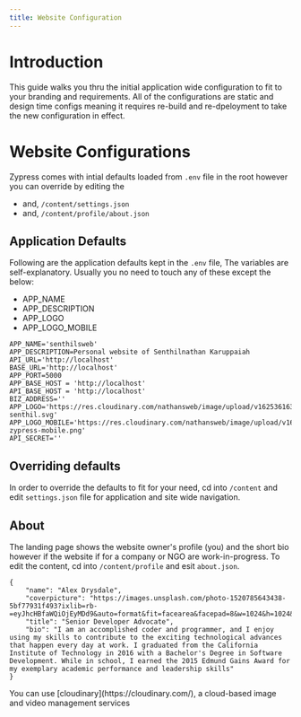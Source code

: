 ```yaml
---
title: Website Configuration
---
```




# Introduction
This guide walks you thru the initial application wide configuration to fit to your branding and requirements. All of the configurations are static and design time configs meaning it requires re-build and re-dpeloyment to take the new configuration in effect.

# Website Configurations 

Zypress comes with intial defaults loaded from `.env` file in the root however you can override by editing the 

* and, `/content/settings.json`
* and, `/content/profile/about.json`


## Application Defaults

Following are the application defaults kept in the `.env` file, The variables are self-explanatory. Usually you no need to touch any of these except the below:

* APP_NAME
* APP_DESCRIPTION
* APP_LOGO
* APP_LOGO_MOBILE

```js[.env] 
APP_NAME='senthilsweb'
APP_DESCRIPTION=Personal website of Senthilnathan Karuppaiah
API_URL='http://localhost'
BASE_URL='http://localhost'
APP_PORT=5000
APP_BASE_HOST = 'http://localhost'
API_BASE_HOST = 'http://localhost'
BIZ_ADDRESS=''
APP_LOGO='https://res.cloudinary.com/nathansweb/image/upload/v1625361633/logos/logo-senthil.svg'
APP_LOGO_MOBILE='https://res.cloudinary.com/nathansweb/image/upload/v1625508054/logos/logo-zypress-mobile.png'
API_SECRET=''
```


## Overriding defaults

In order to override the defaults to fit for your need, cd into `/content` and edit `settings.json` file for application and site wide navigation. 

## About

The landing page shows the website owner's profile (you) and the short bio however if the website if for a company or NGO are work-in-progress. To edit the content, cd into `/content/profile` and esit  `about.json`.

```js[content/profile/about.js] 
{
    "name": "Alex Drysdale",
    "coverpicture": "https://images.unsplash.com/photo-1520785643438-5bf77931f493?ixlib=rb-=eyJhcHBfaWQiOjEyMDd9&auto=format&fit=facearea&facepad=8&w=1024&h=1024&q=80",
    "title": "Senior Developer Advocate",
    "bio": "I am an accomplished coder and programmer, and I enjoy using my skills to contribute to the exciting technological advances that happen every day at work. I graduated from the California Institute of Technology in 2016 with a Bachelor's Degree in Software Development. While in school, I earned the 2015 Edmund Gains Award for my exemplary academic performance and leadership skills"
}

```
<alert>
You can use [cloudinary](https://cloudinary.com/), a cloud-based image and video management services
</alert>

